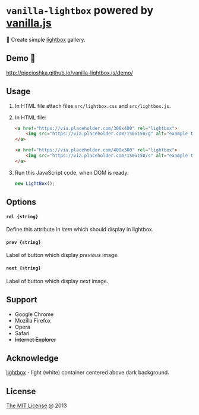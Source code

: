 # `vanilla-lightbox` powered by [vanilla.js][0]

🔨 Create simple [lightbox][2] gallery.

## Demo 🎉

<http://piecioshka.github.io/vanilla-lightbox.js/demo/>

## Usage

1. In HTML file attach files `src/lightbox.css` and `src/lightbox.js`.
2. In HTML file:

    ```html
    <a href="https://via.placeholder.com/300x400" rel="lightbox">
        <img src="https://via.placeholder.com/150x150/g" alt="example text" />
    </a>

    <a href="https://via.placeholder.com/400x300" rel="lightbox">
        <img src="https://via.placeholder.com/150x150/s" alt="example text 2" />
    </a>
    ```

3. Run this JavaScript code, when DOM is ready:

    ```javascript
    new LightBox();
    ```

## Options

#### `rel {string}`

Define this attribute in *item* which should display in lightbox.

#### `prev {string}`

Label of button which display _previous_ image.

#### `next {string}`

Label of button which display _next_ image.

## Support

* Google Chrome
* Mozilla Firefox
* Opera
* Safari
* <del>Internet Explorer</del>

## Acknowledge

[lightbox][2] - light (white) container centered above dark background.

## License

[The MIT License](http://piecioshka.mit-license.org) @ 2013

[0]: https://github.com/piecioshka/vanilla.js
[2]: http://en.wikipedia.org/wiki/Lightbox_(JavaScript)
